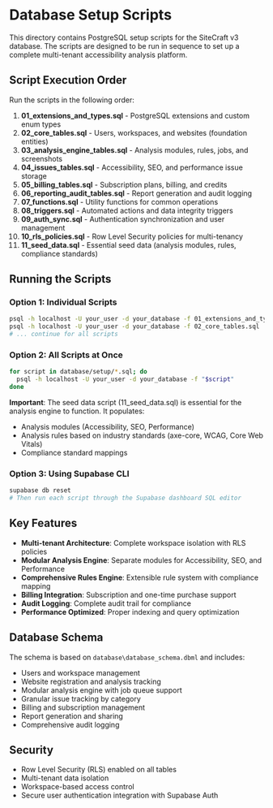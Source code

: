 # Database Setup Scripts

This directory contains PostgreSQL setup scripts for the SiteCraft v3 database. The scripts are designed to be run in sequence to set up a complete multi-tenant accessibility analysis platform.

## Script Execution Order

Run the scripts in the following order:

1. **01_extensions_and_types.sql** - PostgreSQL extensions and custom enum types
2. **02_core_tables.sql** - Users, workspaces, and websites (foundation entities)
3. **03_analysis_engine_tables.sql** - Analysis modules, rules, jobs, and screenshots
4. **04_issues_tables.sql** - Accessibility, SEO, and performance issue storage
5. **05_billing_tables.sql** - Subscription plans, billing, and credits
6. **06_reporting_audit_tables.sql** - Report generation and audit logging
7. **07_functions.sql** - Utility functions for common operations
8. **08_triggers.sql** - Automated actions and data integrity triggers
9. **09_auth_sync.sql** - Authentication synchronization and user management
10. **10_rls_policies.sql** - Row Level Security policies for multi-tenancy
11. **11_seed_data.sql** - Essential seed data (analysis modules, rules, compliance standards)

## Running the Scripts

### Option 1: Individual Scripts
```bash
psql -h localhost -U your_user -d your_database -f 01_extensions_and_types.sql
psql -h localhost -U your_user -d your_database -f 02_core_tables.sql
# ... continue for all scripts
```

### Option 2: All Scripts at Once
```bash
for script in database/setup/*.sql; do
  psql -h localhost -U your_user -d your_database -f "$script"
done
```

**Important**: The seed data script (11_seed_data.sql) is essential for the analysis engine to function. It populates:
- Analysis modules (Accessibility, SEO, Performance)  
- Analysis rules based on industry standards (axe-core, WCAG, Core Web Vitals)
- Compliance standard mappings

### Option 3: Using Supabase CLI
```bash
supabase db reset
# Then run each script through the Supabase dashboard SQL editor
```

## Key Features

- **Multi-tenant Architecture**: Complete workspace isolation with RLS policies
- **Modular Analysis Engine**: Separate modules for Accessibility, SEO, and Performance
- **Comprehensive Rules Engine**: Extensible rule system with compliance mapping
- **Billing Integration**: Subscription and one-time purchase support
- **Audit Logging**: Complete audit trail for compliance
- **Performance Optimized**: Proper indexing and query optimization

## Database Schema

The schema is based on `database\database_schema.dbml` and includes:

- Users and workspace management
- Website registration and analysis tracking
- Modular analysis engine with job queue support
- Granular issue tracking by category
- Billing and subscription management
- Report generation and sharing
- Comprehensive audit logging

## Security

- Row Level Security (RLS) enabled on all tables
- Multi-tenant data isolation
- Workspace-based access control
- Secure user authentication integration with Supabase Auth